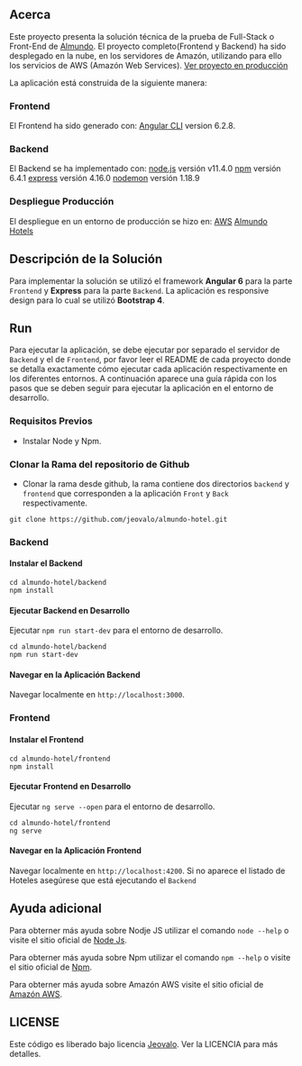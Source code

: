 ## Acerca
Este proyecto presenta la solución técnica de la prueba de Full-Stack o Front-End de [Almundo](https://almundo.com.co/).
El proyecto completo(Frontend y Backend) ha sido desplegado en la nube, en los servidores de Amazón, utilizando para ello los servicios de AWS (Amazón Web Services). 
[Ver proyecto en producción](https://photos.estail.com/)

La aplicación está construida de la siguiente manera:

### Frontend
El Frontend ha sido generado con:
[Angular CLI](https://github.com/angular/angular-cli) version 6.2.8.

### Backend
El Backend se ha implementado con:
[node.js](https://nodejs.org/es/) versión v11.4.0
[npm](https://www.npmjs.com/) versión 6.4.1
[express](http://expressjs.com/) versión 4.16.0
[nodemon](https://nodemon.io/) versión 1.18.9

### Despliegue Producción
El despliegue en un entorno de producción se hizo en:
[AWS](https://aws.amazon.com/)
[Almundo Hotels](https://photos.estail.com/)

## Descripción de la Solución
Para implementar la solución se utilizó el framework **Angular 6** para la parte `Frontend` y **Express** para la parte `Backend`. 
La aplicación es responsive design para lo cual se utilizó **Bootstrap 4**.

## Run
Para ejecutar la aplicación,  se debe ejecutar por separado el servidor de `Backend` y el de `Frontend`, por favor leer el README de cada proyecto donde se
detalla exactamente cómo ejecutar cada aplicación respectivamente en los diferentes entornos.
A continuación aparece una guía rápida con los pasos que se deben seguir para ejecutar la aplicación en el entorno de desarrollo.

### Requisitos Previos
- Instalar Node y Npm.

### Clonar la Rama del repositorio de Github
- Clonar la rama desde github, la rama contiene dos directorios `backend` y `frontend`  que corresponden a la aplicación `Front` y `Back` respectivamente.

```
git clone https://github.com/jeovalo/almundo-hotel.git

```

### Backend

#### Instalar el Backend

```
cd almundo-hotel/backend
npm install
```

#### Ejecutar Backend en Desarrollo
Ejecutar `npm run start-dev` para el entorno de desarrollo. 

```
cd almundo-hotel/backend
npm run start-dev
```

#### Navegar en la Aplicación Backend
Navegar localmente en `http://localhost:3000`.


### Frontend

#### Instalar el Frontend

```
cd almundo-hotel/frontend
npm install
```

#### Ejecutar Frontend en Desarrollo
Ejecutar `ng serve --open` para el entorno de desarrollo.

```
cd almundo-hotel/frontend
ng serve
```

#### Navegar en la Aplicación Frontend
Navegar localmente en `http://localhost:4200`.
Si no aparece el listado de Hoteles asegúrese que está ejecutando el `Backend`

## Ayuda adicional
Para obterner más ayuda sobre Nodje JS utilizar el comando `node --help` o visite el sitio oficial de 
[Node Js](https://nodejs.org/es/).

Para obterner más ayuda sobre Npm utilizar el comando `npm --help` o visite el sitio oficial de 
[Npm](https://www.npmjs.com/).

Para obterner más ayuda sobre Amazón AWS visite el sitio oficial de  [Amazón AWS](https://aws.amazon.com).


## LICENSE

Este código es liberado bajo licencia [Jeovalo](https://www.jeovalo.com). Ver la LICENCIA para más detalles.
